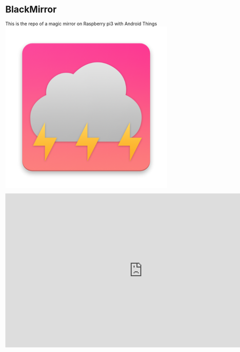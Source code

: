# BlackMirror
This is the repo of a magic mirror on Raspberry pi3 with Android Things
<img src="https://github.com/BottyIvan/BlackMirror/blob/master/app/src/main/res/drawable-anydpi/web_hi_res_512.png?raw=true">

<iframe width="853" height="480" src="https://www.youtube-nocookie.com/embed/videoseries?list=PLWB0Mwz_HN2TKnPyug4Cg17Pnftmz25G7" frameborder="0" allowfullscreen></iframe>
